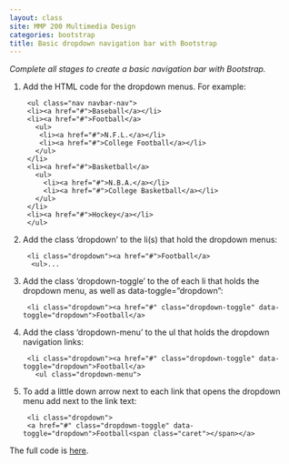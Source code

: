 ```yaml
---
layout: class
site: MMP 200 Multimedia Design
categories: bootstrap
title: Basic dropdown navigation bar with Bootstrap
---
```

*Complete all stages to create a basic navigation bar with Bootstrap.*

1. Add the HTML code for the dropdown menus. For example:

        <ul class="nav navbar-nav">
        <li><a href="#">Baseball</a></li>
        <li><a href="#">Football</a>
          <ul>
           <li><a href="#">N.F.L.</a></li>
           <li><a href="#">College Football</a></li>
          </ul>
        </li>
        <li><a href="#">Basketball</a>
          <ul>
            <li><a href="#">N.B.A.</a></li>
            <li><a href="#">College Basketball</a></li>
          </ul>
        </li>
        <li><a href="#">Hockey</a></li>
        </ul>
        
1. Add the class ‘dropdown’ to the li(s) that hold the dropdown menus:

        <li class="dropdown"><a href="#">Football</a>
         <ul>...
         
1. Add the class ‘dropdown-toggle’ to the <a> of each li that holds the dropdown menu, as well as data-toggle=”dropdown”:

        <li class="dropdown"><a href="#" class="dropdown-toggle" data-toggle="dropdown">Football</a>

1. Add the class ‘dropdown-menu’ to the ul that holds the dropdown navigation links:

        <li class="dropdown"><a href="#" class="dropdown-toggle" data-toggle="dropdown">Football</a>
          <ul class="dropdown-menu">

1. To add a little down arrow next to each link that opens the dropdown menu add <span class=”caret”></span> next to the link text:

        <li class="dropdown">
        <a href="#" class="dropdown-toggle" data-toggle="dropdown">Football<span class="caret"></span></a>

The full code is [here](https://github.com/revitalk/Bootstrap/blob/master/basic-dropdown-nav.html).
